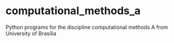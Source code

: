 # computational_methods_a
Python programs for the discipline computational methods A from University of Brasília
